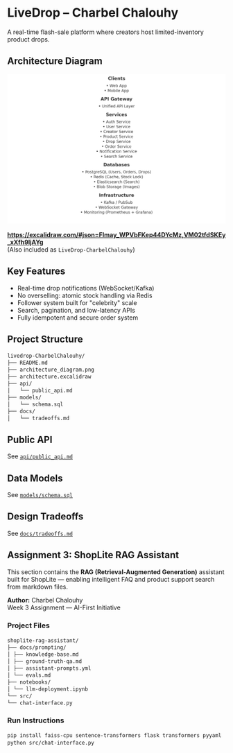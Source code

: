 # LiveDrop – Charbel Chalouhy

A real-time flash-sale platform where creators host limited-inventory product drops.

##  Architecture Diagram

![LiveDrop Architecture](architecture_diagram.png)

**https://excalidraw.com/#json=Flmay_WPVbFKep44DYcMz,VM02tfdSKEy_xXfh9ljAYg**  
(Also included as `LiveDrop-CharbelChalouhy`)

##  Key Features

- Real-time drop notifications (WebSocket/Kafka)
- No overselling: atomic stock handling via Redis
- Follower system built for "celebrity" scale
- Search, pagination, and low-latency APIs
- Fully idempotent and secure order system

##  Project Structure

```
livedrop-CharbelChalouhy/
├── README.md
├── architecture_diagram.png
├── architecture.excalidraw
├── api/
│   └── public_api.md
├── models/
│   └── schema.sql
├── docs/
│   └── tradeoffs.md
```

##  Public API

See [`api/public_api.md`](api/public_api.md)

##  Data Models

See [`models/schema.sql`](models/schema.sql)

##  Design Tradeoffs

See [`docs/tradeoffs.md`](docs/tradeoffs.md)

## Assignment 3: ShopLite RAG Assistant

This section contains the **RAG (Retrieval-Augmented Generation)** assistant built for ShopLite — enabling intelligent FAQ and product support search from markdown files.

 **Author:** Charbel Chalouhy  
 Week 3 Assignment — AI-First Initiative

###  Project Files
```
shoplite-rag-assistant/
├── docs/prompting/
│ ├── knowledge-base.md
│ ├── ground-truth-qa.md
│ ├── assistant-prompts.yml
│ └── evals.md
├── notebooks/
│ └── llm-deployment.ipynb
└── src/
└── chat-interface.py
```
###  Run Instructions

```bash
pip install faiss-cpu sentence-transformers flask transformers pyyaml
python src/chat-interface.py









